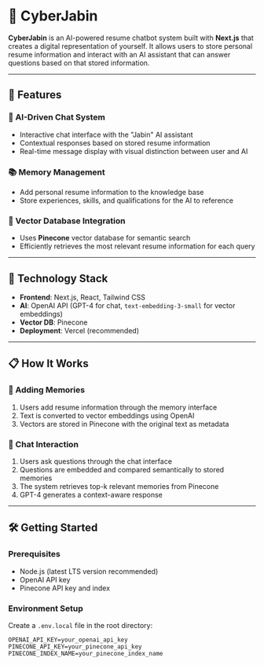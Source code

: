 # 🧠 CyberJabin

**CyberJabin** is an AI-powered resume chatbot system built with **Next.js** that creates a digital representation of yourself. It allows users to store personal resume information and interact with an AI assistant that can answer questions based on that stored information.

---

## 🌟 Features

### 🤖 AI-Driven Chat System
- Interactive chat interface with the "Jabin" AI assistant  
- Contextual responses based on stored resume information  
- Real-time message display with visual distinction between user and AI  

### 📚 Memory Management
- Add personal resume information to the knowledge base  
- Store experiences, skills, and qualifications for the AI to reference  

### 📡 Vector Database Integration
- Uses **Pinecone** vector database for semantic search  
- Efficiently retrieves the most relevant resume information for each query  

---

## 🚀 Technology Stack

- **Frontend**: Next.js, React, Tailwind CSS  
- **AI**: OpenAI API (GPT-4 for chat, `text-embedding-3-small` for vector embeddings)  
- **Vector DB**: Pinecone  
- **Deployment**: Vercel (recommended)  

---

## 📋 How It Works

### 📝 Adding Memories
1. Users add resume information through the memory interface  
2. Text is converted to vector embeddings using OpenAI  
3. Vectors are stored in Pinecone with the original text as metadata  

### 💬 Chat Interaction
1. Users ask questions through the chat interface  
2. Questions are embedded and compared semantically to stored memories  
3. The system retrieves top-k relevant memories from Pinecone  
4. GPT-4 generates a context-aware response  

---

## 🛠️ Getting Started

### Prerequisites
- Node.js (latest LTS version recommended)  
- OpenAI API key  
- Pinecone API key and index  

### Environment Setup

Create a `.env.local` file in the root directory:

```env
OPENAI_API_KEY=your_openai_api_key  
PINECONE_API_KEY=your_pinecone_api_key  
PINECONE_INDEX_NAME=your_pinecone_index_name  